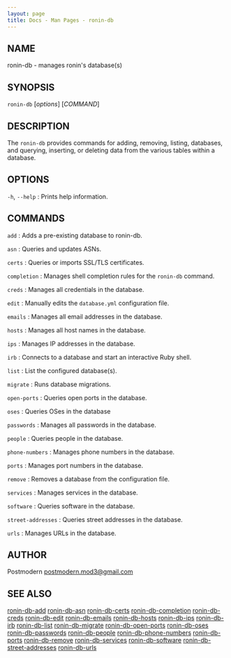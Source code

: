 ```yaml
---
layout: page
title: Docs - Man Pages - ronin-db
---
```


## NAME

ronin-db - manages ronin's database(s)

## SYNOPSIS

`ronin-db` [*options*] [*COMMAND*]

## DESCRIPTION

The `ronin-db` provides commands for adding, removing, listing, databases,
and querying, inserting, or deleting data from the various tables within a
database.

## OPTIONS

`-h`, `--help`
: Prints help information.

## COMMANDS

`add`
: Adds a pre-existing database to ronin-db.

`asn`
: Queries and updates ASNs.

`certs`
: Queries or imports SSL/TLS certificates.

`completion`
: Manages shell completion rules for the `ronin-db` command.

`creds`
: Manages all credentials in the database.

`edit`
: Manually edits the `database.yml` configuration file.

`emails`
: Manages all email addresses in the database.

`hosts`
: Manages all host names in the database.

`ips`
: Manages IP addresses in the database.

`irb`
: Connects to a database and start an interactive Ruby shell.

`list`
: List the configured database(s).

`migrate`
: Runs database migrations.

`open-ports`
: Queries open ports in the database.

`oses`
: Queries OSes in the database

`passwords`
: Manages all passwords in the database.

`people`
: Queries people in the database.

`phone-numbers`
: Manages phone numbers in the database.

`ports`
: Manages port numbers in the database.

`remove`
: Removes a database from the configuration file.

`services`
: Manages services in the database.

`software`
: Queries software in the database.

`street-addresses`
: Queries street addresses in the database.

`urls`
: Manages URLs in the database.

## AUTHOR

Postmodern <postmodern.mod3@gmail.com>

## SEE ALSO

[ronin-db-add](ronin-db-add.1.html) [ronin-db-asn](ronin-db-asn.1.html) [ronin-db-certs](ronin-db-certs.1.html) [ronin-db-completion](ronin-db-completion.1.html) [ronin-db-creds](ronin-db-creds.1.html) [ronin-db-edit](ronin-db-edit.1.html) [ronin-db-emails](ronin-db-emails.1.html) [ronin-db-hosts](ronin-db-hosts.1.html) [ronin-db-ips](ronin-db-ips.1.html) [ronin-db-irb](ronin-db-irb.1.html) [ronin-db-list](ronin-db-list.1.html) [ronin-db-migrate](ronin-db-migrate.1.html) [ronin-db-open-ports](ronin-db-open-ports.1.html) [ronin-db-oses](ronin-db-oses.1.html) [ronin-db-passwords](ronin-db-passwords.1.html) [ronin-db-people](ronin-db-people.1.html) [ronin-db-phone-numbers](ronin-db-phone-numbers.1.html) [ronin-db-ports](ronin-db-ports.1.html) [ronin-db-remove](ronin-db-remove.1.html) [ronin-db-services](ronin-db-services.1.html) [ronin-db-software](ronin-db-software.1.html) [ronin-db-street-addresses](ronin-db-street-addresses.1.html) [ronin-db-urls](ronin-db-urls.1.html)

